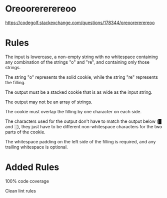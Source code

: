 # Oreoorererereoo

https://codegolf.stackexchange.com/questions/178344/oreoorererereoo

# Rules

The input is lowercase, a non-empty string with no whitespace containing any combination of the strings "o" and "re", and containing only those strings.

The string "o" represents the solid cookie, while the string "re" represents the filling.

The output must be a stacked cookie that is as wide as the input string.

The output may not be an array of strings.

The cookie must overlap the filling by one character on each side.

The characters used for the output don't have to match the output below (█ and ░), they just have to be different non-whitespace characters for the two parts of the cookie.

The whitespace padding on the left side of the filling is required, and any trailing whitespace is optional.

# Added Rules

100% code coverage

Clean lint rules
